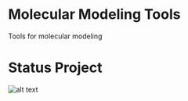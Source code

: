 # Molecular Modeling Tools
Tools for molecular modeling

# Status Project

![alt text](https://github.com/PeanutButtermitKase/MolecularModelingTools/tmp/nice.png)